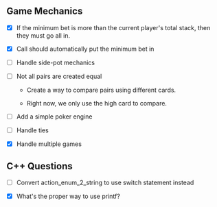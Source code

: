 ## Game Mechanics 

- [x] If the minimum bet is more than the current player's total stack, then they must go all in.

- [x] Call should automatically put the minimum bet in

- [ ] Handle side-pot mechanics

- [ ] Not all pairs are created equal

	- Create a way to compare pairs using different cards.

	- Right now, we only use the high card to compare. 

- [ ] Add a simple poker engine

- [ ] Handle ties

- [x] Handle multiple games

## C++ Questions

- [ ] Convert action_enum_2_string to use switch statement instead

- [x] What's the proper way to use printf?